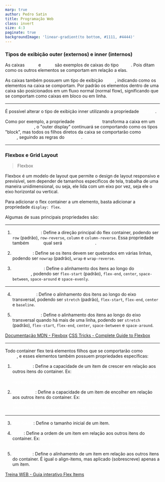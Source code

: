 ```yaml
---
marp: true
author: Pedro Satin
title: Programação Web
class: invert
size: 4:3
paginate: true
backgroundImage: 'linear-gradient(to bottom, #1111, #4444)'
---
```


<style> 
  @import 'default'

  * {
    color: rgb(250, 250, 250, 0.85);
  }

  section {
    width: 960px;
    height: 720px;
    margin: 0 auto;
  }

  h1 {
    margin-bottom: 0;
    text-decoration: underline;
    color: #fff;
    text-align: center;
  }

  strong {
    color: rgb(255, 255, 255, 1);
  }

  strong > em {
    color: rgb(255, 255, 255, 1);
  }

  p {
    margin: 1rem 0;
  }
</style>

<!-- _footer: pedro.mateus@unicesumar.edu.br -->

### Tipos de exibição outer (externos) e inner (internos)

As caixas **inline** e **block** são exemplos de caixas do tipo **outer**. Pois ditam como os outros elementos se comportam em relação a elas.

As caixas também possuem um tipo de exibição **inner**, indicando como os elementos na caixa se comportam. Por padrão os elementos dentro de uma caixa são posicionados em um fluxo normal (normal flow), significando que se comportam como caixas em bloco ou em linha.

---

É possível alterar o tipo de exibição inner utilizando a propriedade **display**.

Como por exemplo, a propriedade **display: flex** transforma a caixa em um **flex container**, o "outer display" continuará se comportando como os tipos "block", mas todos os filhos diretos da caixa se comportarão como **flex items**, seguindo as regras do **flexbox**.

---

### Flexbox e Grid Layout

> Flexbox

Flexbox é um modelo de layout que permite o design de layout responsivo e previsível, sem depender de tamanhos específicos de tela, trabalha de uma maneira unidimensional, ou seja, ele lida com um eixo por vez, seja ele o eixo horizontal ou vertical.

Para adicionar o flex container a um elemento, basta adicionar a propriedade `display: flex`.

Algumas de suas principais propriedades são:

---

1. **flex-direction**: Define a direção principal do flex container, podendo ser `row` (padrão), `row-reverse`, `column` e `column-reverse`. Essa propriedade também **altera** qual será **o eixo principal**.

2. **flex-wrap**: Define se os itens devem ser quebrados em várias linhas, podendo ser `nowrap` (padrão), `wrap` e `wrap-reverse`.

3. **justify-content**: Define o alinhamento dos itens ao longo do **eixo principal**, podendo ser `flex-start` (padrão), `flex-end`, `center`, `space-between`, `space-around` e `space-evenly`.

---

4. **align-items**: Define o alinhamento dos itens ao longo do eixo transversal, podendo ser `stretch` (padrão), `flex-start`, `flex-end`, `center` e `baseline`.

5. **align-content**: Define o alinhamento dos itens ao longo do eixo transversal quando há mais de uma linha, podendo ser `stretch` (padrão), `flex-start`, `flex-end`, `center`, `space-between` e `space-around`.

[Documentação MDN - Flexbox](https://developer.mozilla.org/pt-BR/docs/Learn/CSS/CSS_layout/Flexbox)
[CSS Tricks - Complete Guide to Flexbox](https://css-tricks.com/snippets/css/a-guide-to-flexbox/)

---

Todo container flex terá elementos filhos que se comportarão como **flex items**, e esses elementos também possuem propriedades específicas:

1. **flex-grow**: Define a capacidade de um item de crescer em relação aos outros itens do container. Ex: **Se existem 3 itens, um possui `flex-grow: 1`, e os outros 2 possuem `flex-grow: 2`, o primeiro item ocupará 1/3 do espaço disponível, e os outros 2 ocuparão 2/3.**

2. **flex-shrink**: Define a capacidade de um item de encolher em relação aos outros itens do container. Ex: **Se existem 3 itens, um possui `flex-shrink: 1`, e os outros 2 possuem `flex-shrink: 2`, o primeiro item encolherá 1/3 do espaço disponível, e os outros 2 encolherão 2/3.**

---

3. **flex-basis**: Define o tamanho inicial de um item.

4. **order**: Define a ordem de um item em relação aos outros itens do container. Ex: **Se existem 3 itens, e o primeiro possui order: 1, o primeiro item será exibido por último.**

5. **align-self**: Define o alinhamento de um item em relação aos outros itens do container. É igual o align-items, mas aplicado (sobrescreve) apenas a um item.

[Treina WEB - Guia interativo Flex Items](https://www.treinaweb.com.br/blog/css-flexbox-um-guia-interativo-parte-2-itens)

<!-- _footer: pedro.mateus@unicesumar.edu.br -->
